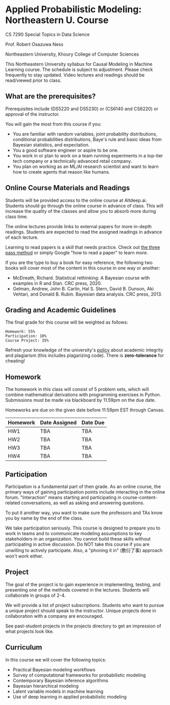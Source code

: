 # Applied Probabilistic Modeling: Northeastern U. Course

CS 7290 Special Topics in Data Science

Prof. Robert Osazuwa Ness

Northeastern University, Khoury College of Computer Sciences

This Northeastern University syllabus for Causal Modeling in Machine Learning course.  The schedule is subject to adjustment.  Please check frequently to stay updated.  Video lectures and readings should be read/viewed prior to class.

## What are the prerequisites?

Prerequisites include (DS5220 and DS5230) or (CS6140 and CS6220) or approval of the instructor.

You will gain the most from this course if you:

* You are familiar with random variables, joint probability distributions, conditional probabilities distributions, Baye's rule and basic ideas from Bayesian statistics, and expectation.
* You a good software engineer or aspire to be one.
* You work in or plan to work on a team running experiments in a top-tier tech company or a technically advanced retail company.
* You plan on working as an ML/AI research scientist and want to learn how to create agents that reason like humans.

## Online Course Materials and Readings

Students will be provided access to the online course at Altdeep.ai. Students should go through the online course in advance of class.  This will increase the quality of the classes and allow you to absorb more during class time.

The online lectures provide links to external papers for more in-depth readings.  Students are expected to read the assigned readings in advance of each lecture.

Learning to read papers is a skill that needs practice.  Check out [the three pass method](https://web.stanford.edu/class/ee384m/Handouts/HowtoReadPaper.pdf) or simply Google "how to read a paper" to learn more. 

If you are the type to buy a book for easy reference, the following two books will cover most of the content in this course in one way or another:
* McElreath, Richard. Statistical rethinking: A Bayesian course with examples in R and Stan. CRC press, 2020.
* Gelman, Andrew, John B. Carlin, Hal S. Stern, David B. Dunson, Aki Vehtari, and Donald B. Rubin. Bayesian data analysis. CRC press, 2013.

## Grading and Academic Guidelines

The final grade for this course will be weighted as follows:

    Homework: 55%
    Participation: 10%
    Course Project: 35%

Refresh your knowledge of the university's [policy](http://www.northeastern.edu/osccr/academic-integrity-policy/) about academic integrity and plagiarism (this includes plagarizing code). There is **zero-tolerance** for cheating!

## Homework

The homework in this class will consist of 5 problem sets, which will combine mathematical derivations with programming exercises in Python. Submissions must be made via blackboard by 11.59pm on the due date.

Homeworks are due on the given date before 11:59pm EST through Canvas.

| Homework | Date Assigned | Date Due     |
|----------|---------------|--------------|
| HW1      | TBA           | TBA          |
| HW2      | TBA           | TBA          |
| HW3      | TBA           | TBA          |
| HW4      | TBA           | TBA          |


## Participation

Participation is a fundamental part of then grade. As an online course, the primary ways of gaining participation points include interacting in the online forum. "Interaction" means starting and participating in course-content-related conversations, as well as asking and answering questions.

To put it another way, you want to make sure the professors and TAs know you by name by the end of the class.

We take participation seriously.  This course is designed to prepare you to work in teams and to communicate modeling assumptions to key stakeholders in an organization.  You cannot build these skills without participating in active discussion.  Do NOT take this course if you are unwilling to actively participate.  Also, a "phoning it in" (敷衍了事) approach won't work either.

## Project

The goal of the project is to gain experience in implementing, testing, and presenting one of the methods covered in the lectures. Students will collaborate in groups of 2-4. 

We will provide a list of project subscriptions.  Students who want to pursue a unique project should speak to the instructor.  Unique projects done in collaboration with a company are encouraged.

See past-student projects in the projects directory to get an impression of what projects look like. 

## Curriculum

In this course we will cover the following topics:

* Practical Bayesian modeling workflows
* Survey of computational frameworks for probabilistic modeling
* Contemporary Bayesian inference algorithms
* Bayesian hierarchical modeling
* Latent variable models in machine learning
* Use of deep learning in applied probabilistic modeling
